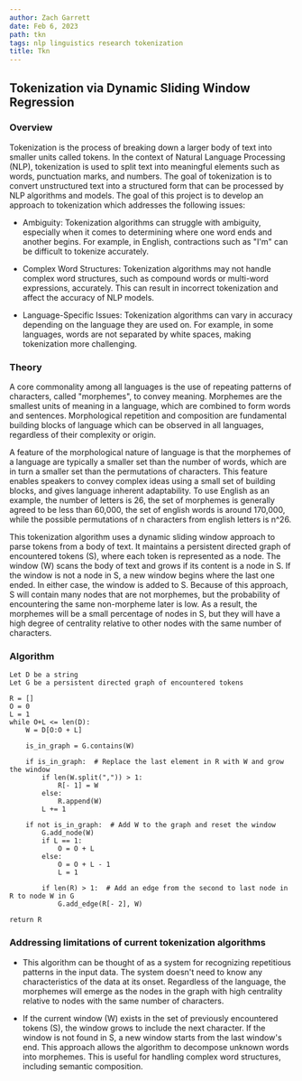 ```yaml
---
author: Zach Garrett
date: Feb 6, 2023
path: tkn
tags: nlp linguistics research tokenization
title: Tkn
---
```


## Tokenization via Dynamic Sliding Window Regression

### Overview

Tokenization is the process of breaking down a larger body of text into smaller units called tokens. In the context of Natural Language Processing (NLP), tokenization is used to split text into meaningful elements such as words, punctuation marks, and numbers. The goal of tokenization is to convert unstructured text into a structured form that can be processed by NLP algorithms and models. The goal of this project is to develop an approach to tokenization which addresses the following issues:

- Ambiguity: Tokenization algorithms can struggle with ambiguity, especially when it comes to determining where one word ends and another begins. For example, in English, contractions such as "I'm" can be difficult to tokenize accurately.

- Complex Word Structures: Tokenization algorithms may not handle complex word structures, such as compound words or multi-word expressions, accurately. This can result in incorrect tokenization and affect the accuracy of NLP models.

- Language-Specific Issues: Tokenization algorithms can vary in accuracy depending on the language they are used on. For example, in some languages, words are not separated by white spaces, making tokenization more challenging.


### Theory

A core commonality among all languages is the use of repeating patterns of characters, called "morphemes", to convey meaning. Morphemes are the smallest units of meaning in a language, which are combined to form words and sentences. Morphological repetition and composition are fundamental building blocks of language which can be observed in all languages, regardless of their complexity or origin.

A feature of the morphological nature of language is that the morphemes of a language are typically a smaller set than the number of words, which are in turn a smaller set than the permutations of characters. This feature enables speakers to convey complex ideas using a small set of building blocks, and gives language inherent adaptability. To use English as an example, the number of letters is 26, the set of morphemes is generally agreed to be less than 60,000, the set of english words is around 170,000, while the possible permutations of n characters from english letters is n^26.

This tokenization algorithm uses a dynamic sliding window approach to parse tokens from a body of text. It maintains a persistent directed graph of encountered tokens (S), where each token is represented as a node. The window (W) scans the body of text and grows if its content is a node in S. If the window is not a node in S, a new window begins where the last one ended. In either case, the window is added to S. Because of this approach, S will contain many nodes that are not morphemes, but the probability of encountering the same non-morpheme later is low. As a result, the morphemes will be a small percentage of nodes in S, but they will have a high degree of centrality relative to other nodes with the same number of characters.

### Algorithm

```
Let D be a string
Let G be a persistent directed graph of encountered tokens

R = []
O = 0
L = 1
while O+L <= len(D):
    W = D[O:O + L]

    is_in_graph = G.contains(W)

    if is_in_graph:  # Replace the last element in R with W and grow the window
        if len(W.split(",")) > 1:
            R[- 1] = W
        else:
            R.append(W)
        L += 1

    if not is_in_graph:  # Add W to the graph and reset the window
        G.add_node(W)
        if L == 1:
            O = O + L
        else:
            O = O + L - 1
            L = 1

        if len(R) > 1:  # Add an edge from the second to last node in R to node W in G
            G.add_edge(R[- 2], W)

return R
```

### Addressing limitations of current tokenization algorithms

- This algorithm can be thought of as a system for recognizing repetitious patterns in the input data. The system doesn't need to know any characteristics of the data at its onset. Regardless of the language, the morphemes will emerge as the nodes in the graph with high centrality relative to nodes with the same number of characters.

- If the current window (W) exists in the set of previously encountered tokens (S), the window grows to include the next character. If the window is not found in S, a new window starts from the last window's end. This approach allows the algorithm to decompose unknown words into morphemes. This is useful for handling complex word structures, including semantic composition.
